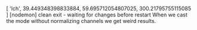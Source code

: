 [ 'lch', 39.449348398833884, 59.695712054807025, 300.21795755115085 ]
[nodemon] clean exit - waiting for changes before restart
When we cast the mode without normalizing channels we get weird results.
